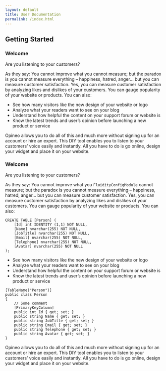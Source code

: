 ```yaml
---
layout: default
title: User Documentation
permalink: /index.html
---
```


<h2> Getting Started</h2>
<h3 id="welcome"> Welcome</h3>
<p> Are you listening to your customers?</p>

<p> As they say: You cannot improve what you cannot measure; but the paradox is you
cannot measure everything – happiness, hatred, anger… but you can measure customer
satisfaction. Yes, you can measure customer satisfaction by analyzing likes and
dislikes of your customers. You can gauge popularity of your website or products.
You can also:</p>
<ul>
<li>See how many visitors like the new design of your website or logo</li>
<li>Analyze what your readers want to see on your blog</li>
<li>Understand how helpful the content on your support forum or website is</li>
<li>Know the latest trends and user’s opinion before launching a new product or service</li>
</ul>
<p> Opineo allows you to do all of this and much more without signing up for an account
or hire an expert. This DIY tool enables you to listen to your customers’ voice
easily and instantly. All you have to do is go online, design your widget and place
it on your website. </p>
<h3 id="welcome"> Welcome</h3>
<p> Are you listening to your customers?</p>

<p> As they say: You cannot improve what you <code class="language-csharp">FluidityConfigModule</code> cannot measure; but the paradox is you
cannot measure everything – happiness, hatred, anger… but you can measure customer
satisfaction. Yes, you can measure customer satisfaction by analyzing likes and
dislikes of your customers. You can gauge popularity of your website or products.
You can also:</p>
<pre><code class="language-sql">CREATE TABLE [Person] (
    [Id] int IDENTITY (1,1) NOT NULL, 
    [Name] nvarchar(255) NOT NULL, 
    [JobTitle] nvarchar(255) NOT NULL, 
    [Email] nvarchar(255) NOT NULL, 
    [Telephone] nvarchar(255) NOT NULL, 
    [Avatar] nvarchar(255) NOT NULL
);
</code></pre>
<ul>
<li>See how many visitors like the new design of your website or logo</li>
<li>Analyze what your readers want to see on your blog</li>
<li>Understand how helpful the content on your support forum or website is</li>
<li>Know the latest trends and user’s opinion before launching a new product or service</li>
</ul>
<pre><code class="language-csharp">[TableName("Person")]
public class Person
{
    // Some comment
    [PrimaryKeyColumn]
    public int Id { get; set; }
    public string Name { get; set; }
    public string JobTitle { get; set; }
    public string Email { get; set; }
    public string Telephone { get; set; }
    public string Avatar { get; set; }
}</code></pre>
<p> Opineo allows you to do all of this and much more without signing up for an account
or hire an expert. This DIY tool enables you to listen to your customers’ voice
easily and instantly. All you have to do is go online, design your widget and place
it on your website. </p>